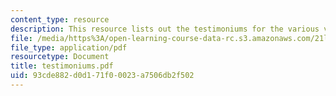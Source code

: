 ```yaml
---
content_type: resource
description: This resource lists out the testimoniums for the various verses.
file: /media/https%3A/open-learning-course-data-rc.s3.amazonaws.com/21l-458-the-bible-spring-2007/93cde882d0d171f00023a7506db2f502_testimoniums.pdf
file_type: application/pdf
resourcetype: Document
title: testimoniums.pdf
uid: 93cde882-d0d1-71f0-0023-a7506db2f502
---
```


